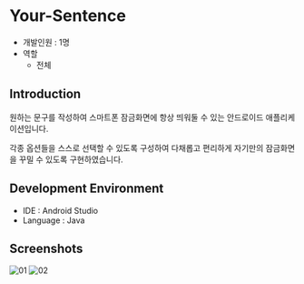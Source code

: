 # Your-Sentence
- 개발인원 : 1명
- 역할
  - 전체
## Introduction
원하는 문구를 작성하여 스마트폰 잠금화면에 항상 띄워둘 수 있는 안드로이드 애플리케이션입니다.

각종 옵션들을 스스로 선택할 수 있도록 구성하여 다채롭고 편리하게 자기만의 잠금화면을 꾸밀 수 있도록 구현하였습니다.

## Development Environment
- IDE : Android Studio
- Language : Java

## Screenshots
![01](https://user-images.githubusercontent.com/45503931/56092554-76d3c080-5ef8-11e9-891f-c0a08f342072.png)
![02](https://user-images.githubusercontent.com/45503931/56092555-776c5700-5ef8-11e9-8ce7-e553b281440b.png)
